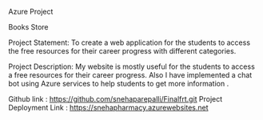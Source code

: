 Azure Project

Books Store

Project Statement:
To create a web application for the students to access the free resources for their career progress with different categories.

Project Description:
My website is mostly useful for the students to access a free resources for their career progress.
Also I have implemented a chat bot using Azure services to help students to get more information .

Github link             :   https://github.com/snehaparepalli/Finalfrt.git
Project Deployment Link :   https://snehapharmacy.azurewebsites.net
